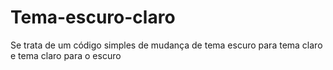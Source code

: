 # Tema-escuro-claro
Se trata de um código simples de mudança de tema escuro para tema claro e tema claro para o escuro
